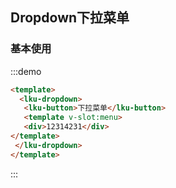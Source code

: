 ## Dropdown下拉菜单
### 基本使用
:::demo
```html
<template>
  <lku-dropdown>
   <lku-button>下拉菜单</lku-button>
   <template v-slot:menu>
   <div>12314231</div>
</template>
 </lku-dropdown>
</template>
```
:::
